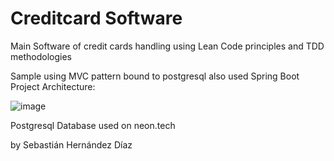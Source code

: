 # Creditcard Software

Main Software of credit cards handling using Lean Code principles and TDD methodologies

Sample using MVC pattern bound to postgresql
also used Spring Boot Project Architecture:


![image](https://github.com/BasHdezDev/Quotes/assets/109814105/dd799183-27f8-424e-92ea-da2e39dde22f)


Postgresql Database used on neon.tech

by Sebastián Hernández Díaz
